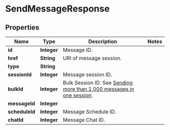 
# SendMessageResponse

## Properties
Name | Type | Description | Notes
------------ | ------------- | ------------- | -------------
**id** | **Integer** | Message ID. | 
**href** | **String** | URI of message session. | 
**type** | **String** |  | 
**sessionId** | **Integer** | Message session ID. | 
**bulkId** | **Integer** | Bulk Session ID. See [Sending more than 1,000 messages in one session](http://docs.textmagictesting.com/#section/Tutorials/Sending-more-than-1000-messages-in-one-session). | 
**messageId** | **Integer** |  | 
**scheduleId** | **Integer** | Message Schedule ID. | 
**chatId** | **Integer** | Message Chat ID. | 



